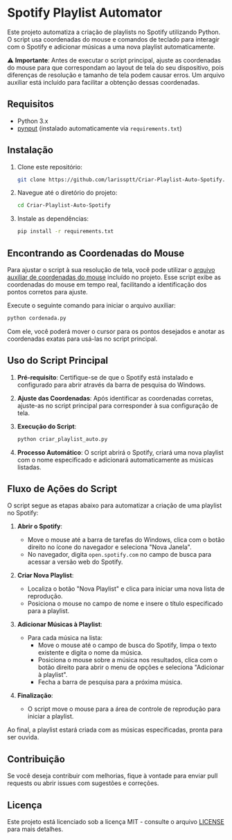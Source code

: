 # Spotify Playlist Automator

Este projeto automatiza a criação de playlists no Spotify utilizando Python. O script usa coordenadas do mouse e comandos de teclado para interagir com o Spotify e adicionar músicas a uma nova playlist automaticamente. 

⚠️ **Importante**: Antes de executar o script principal, ajuste as coordenadas do mouse para que correspondam ao layout de tela do seu dispositivo, pois diferenças de resolução e tamanho de tela podem causar erros. Um arquivo auxiliar está incluído para facilitar a obtenção dessas coordenadas.

## Requisitos

- Python 3.x
- [pynput](https://pypi.org/project/pynput/) (instalado automaticamente via `requirements.txt`)

## Instalação

1. Clone este repositório:

    ```bash
    git clone https://github.com/larissptt/Criar-Playlist-Auto-Spotify.git
    ```

2. Navegue até o diretório do projeto:

    ```bash
    cd Criar-Playlist-Auto-Spotify
    ```

3. Instale as dependências:

    ```bash
    pip install -r requirements.txt
    ```

## Encontrando as Coordenadas do Mouse

Para ajustar o script à sua resolução de tela, você pode utilizar o [arquivo auxiliar de coordenadas do mouse](cordenada.py) incluído no projeto. Esse script exibe as coordenadas do mouse em tempo real, facilitando a identificação dos pontos corretos para ajuste.

Execute o seguinte comando para iniciar o arquivo auxiliar:

```bash
python cordenada.py
```

Com ele, você poderá mover o cursor para os pontos desejados e anotar as coordenadas exatas para usá-las no script principal.

## Uso do Script Principal

1. **Pré-requisito**: Certifique-se de que o Spotify está instalado e configurado para abrir através da barra de pesquisa do Windows.

2. **Ajuste das Coordenadas**: Após identificar as coordenadas corretas, ajuste-as no script principal para corresponder à sua configuração de tela.

3. **Execução do Script**:

    ```bash
    python criar_playlist_auto.py
    ```

4. **Processo Automático**: O script abrirá o Spotify, criará uma nova playlist com o nome especificado e adicionará automaticamente as músicas listadas.

## Fluxo de Ações do Script

O script segue as etapas abaixo para automatizar a criação de uma playlist no Spotify:

1. **Abrir o Spotify**:  
    - Move o mouse até a barra de tarefas do Windows, clica com o botão direito no ícone do navegador e seleciona "Nova Janela".
    - No navegador, digita `open.spotify.com` no campo de busca para acessar a versão web do Spotify.

2. **Criar Nova Playlist**:  
    - Localiza o botão "Nova Playlist" e clica para iniciar uma nova lista de reprodução.
    - Posiciona o mouse no campo de nome e insere o título especificado para a playlist.

3. **Adicionar Músicas à Playlist**:  
    - Para cada música na lista:
        - Move o mouse até o campo de busca do Spotify, limpa o texto existente e digita o nome da música.
        - Posiciona o mouse sobre a música nos resultados, clica com o botão direito para abrir o menu de opções e seleciona "Adicionar à playlist".
        - Fecha a barra de pesquisa para a próxima música.

4. **Finalização**:  
    - O script move o mouse para a área de controle de reprodução para iniciar a playlist.

Ao final, a playlist estará criada com as músicas especificadas, pronta para ser ouvida.

## Contribuição

Se você deseja contribuir com melhorias, fique à vontade para enviar pull requests ou abrir issues com sugestões e correções.

## Licença

Este projeto está licenciado sob a licença MIT - consulte o arquivo [LICENSE](LICENSE) para mais detalhes.
